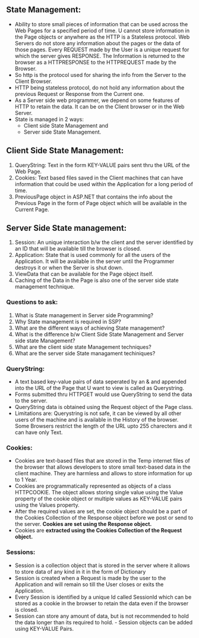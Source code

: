 ## State Management: 
- Ability to store small pieces of information that can be used across the Web Pages for a specified period of time. U cannot store information in the Page objects or anywhere as the HTTP is a Stateless protocol. Web Servers do not store any information about the pages or the data of those pages. Every REQUEST made by the User is a unique request for which the server gives RESPONSE. The Information is returned to the browser as a HTTPRESPONSE to the HTTPREQUEST made by the Browser. 
- So http is the protocol used for sharing the info from the Server to the Client Browser. 
- HTTP being stateless protocol, do not hold any information about the previous Request or Response from the Current one.
- As a Server side web programmer, we depend on some features of HTTP to retain the data. It can be on the Client browser or in the Web Server. 
- State is managed in 2 ways: 
  - Client side State Management and 
  - Server side State Management.

## Client Side State Management:
1. QueryString: Text in the form KEY-VALUE pairs sent thru the URL of the Web Page.
2. Cookies: Text based files saved in the Client machines that can have information that could be used within the Application for a long period of time.
3. PreviousPage object in ASP.NET that contains the info about the Previous Page in  the form of Page object which will be available in the Current Page.   

## Server Side State management:
1. Session: An unique interaction b/w the client and the server identified by an ID that will be available till the browser is closed. 
2. Application: State that is used commonly for all the users of the Application. It will be available in the server until the Programmer destroys it or when the Server is shut down. 
3. ViewData that can be available for the Page object itself.
4. Caching of the Data in the Page is also one of the server side state management technique. 

### Questions to ask:
1. What is State management in Server side Programming?
2. Why State management is required in SSP?
3. What are the different ways of achieving State management?
4. What is the difference b/w Client Side State Management and Server side state Management?
5. What are the client side state Management techniques?
6. What are the server side State managament techiniques?

### QueryString: 
- A text based key-value pairs of data seperated by an & and appended into the URL of the Page that U want to view is called as Querystring. 
- Forms submitted thru HTTPGET would use QueryString to send the data to the server. 
- QueryString data is obtained using the Request object of the Page class.
- Limitations are: Querystring is not safe, it can be viewed by all other users of the machine and is available in the History of the browser. Some Browsers restrict the length of the URL upto 255 charecters and it can have only Text.

### Cookies:
- Cookies are text-based files that are stored in the Temp internet files of the browser that allows developers to store small text-based data in the client machine. They are harmless and allows to store information for up to 1 Year.
- Cookies are programmatically represented as objects of a class HTTPCOOKIE. The object allows storing single value using the Value property of the cookie object or multiple values as KEY-VALUE pairs using the Values property. 
- After the required values are set, the cookie object should be a part of the Cookies Collection of the Response object before we post or send to the server. **Cookies are set using the Response object.** 
- Cookies are **extracted using the Cookies Collection of the Request object.**

### Sessions:
- Session is a collection object that is stored in the server where it allows to store data of any kind in it in the form of Dictionary
- Session is created when a Request is made by the user to the Application and will remain so till the User closes or exits the Application. 
- Every Session is identified by a unique Id called SessionId which can be stored as a cookie in the browser to retain the data even if the browser is closed.
- Session can store any amount of data, but is not recommended to hold the data longer than its required to hold. - Session objects can be added using KEY-VALUE Pairs.  





   
